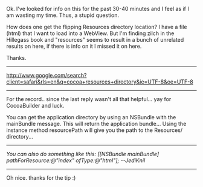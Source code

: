 

Ok. I've looked for info on this for the past 30-40 minutes and I feel as if I am wasting my time. Thus, a stupid question. 

How does one get the flipping Resources directory location? I have a file (html) that I want to load into a WebView. But I'm finding zilch in the Hillegass book and "resources" seems to result in a bunch of unrelated results on here, if there is info on it I missed it on here.

Thanks.

----
http://www.google.com/search?client=safari&rls=en&q=cocoa+resources+directory&ie=UTF-8&oe=UTF-8

----

For the record.. since the last reply wasn't all that helpful... yay for CocoaBuilder and luck.

You can get the application directory by using an NSBundle with the mainBundle message. This will return the application bundle... Using the instance method resourcePath will give you the path to the Resources/ directory... 

----
*You can also do something like this:     [[NSBundle mainBundle] pathForResource:@"index" ofType:@"html"]; --JediKnil*

----
Oh nice. thanks for the tip :)

